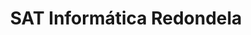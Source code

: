 ---
title: "SAT Informática Redondela"
url: /redondela/sat-informatica-redondela/
shop: Computer
---